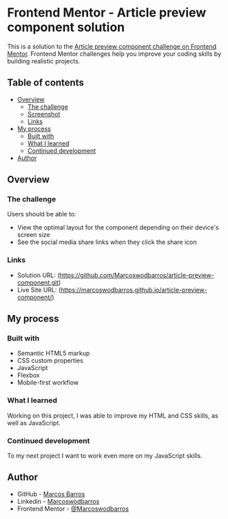 # Frontend Mentor - Article preview component solution

This is a solution to the [Article preview component challenge on Frontend Mentor](https://www.frontendmentor.io/challenges/article-preview-component-dYBN_pYFT). Frontend Mentor challenges help you improve your coding skills by building realistic projects. 

## Table of contents

- [Overview](#overview)
  - [The challenge](#the-challenge)
  - [Screenshot](#screenshot)
  - [Links](#links)
- [My process](#my-process)
  - [Built with](#built-with)
  - [What I learned](#what-i-learned)
  - [Continued development](#continued-development)
- [Author](#author)

## Overview

### The challenge

Users should be able to:

- View the optimal layout for the component depending on their device's screen size
- See the social media share links when they click the share icon

### Links

- Solution URL: (https://github.com/Marcoswodbarros/article-preview-component.git)
- Live Site URL: (https://marcoswodbarros.github.io/article-preview-component/)


## My process

### Built with

- Semantic HTML5 markup
- CSS custom properties
- JavaScript
- Flexbox
- Mobile-first workflow

### What I learned

Working on this project, I was able to improve my HTML and CSS skills, as well as JavaScript.

### Continued development

To my next project I want to work even more on my JavaScript skills.

## Author

- GitHub - [Marcos Barros](https://github.com/Marcoswodbarros)
- Linkedin - [Marcoswodbarros](www.linkedin.com/in/marcoswodbarros)
- Frontend Mentor - [@Marcoswodbarros](https://www.frontendmentor.io/profile/Marcoswodbarros)
